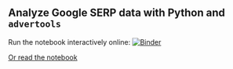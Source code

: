 ## Analyze Google SERP data with Python and `advertools`

Run the notebook interactively online: 
[![Binder](https://mybinder.org/badge_logo.svg)](https://mybinder.org/v2/gh/eliasdabbas/SEMRush_serp_tutorial/master?urlpath=lab/tree/semrush_serp_analysis.ipynb)

[Or read the notebook](https://github.com/eliasdabbas/SEMRush_serp_tutorial) 


